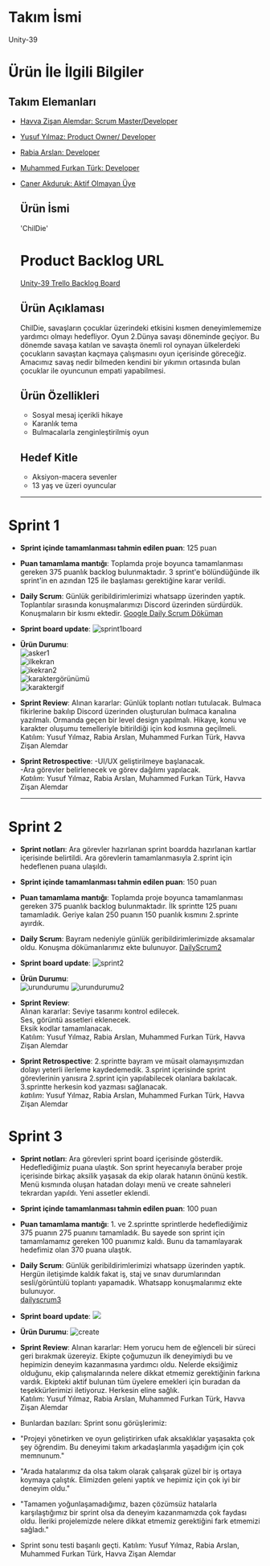 # **Takım İsmi**

Unity-39

# Ürün İle İlgili Bilgiler

## Takım Elemanları
- [Havva Zişan Alemdar: Scrum Master/Developer](https://github.com/havvazisan)
- [Yusuf Yılmaz: Product Owner/ Developer](https://github.com/yu5ufyilmaz)
- [Rabia Arslan: Developer](https://github.com/feyklave)
- [Muhammed Furkan Türk: Developer](https://github.com/mfurkanturk)
- [Caner Akduruk: Aktif Olmayan Üye](https://github.com/canerakduruk)

  ## Ürün İsmi
  
  'ChilDie'

  # Product Backlog URL
  [Unity-39 Trello Backlog Board](https://trello.com/invite/b/FKLnXL2d/ATTI19b65d1241db6006bacb416f599acd581778D70D/unity-39)

  ## Ürün Açıklaması

  ChilDie, savaşların çocuklar üzerindeki etkisini kısmen deneyimlememize yardımcı olmayı hedefliyor. Oyun 2.Dünya savaşı döneminde geçiyor. Bu dönemde savaşa katılan ve savaşta önemli rol oynayan ülkelerdeki çocukların savaştan kaçmaya çalışmasını oyun içerisinde göreceğiz. Amacımız savaş nedir bilmeden kendini bir yıkımın ortasında bulan çocuklar ile oyuncunun empati yapabilmesi. 

  ## Ürün Özellikleri
  
  - Sosyal mesaj içerikli hikaye
  - Karanlık tema
  - Bulmacalarla zenginleştirilmiş oyun
  
  ## Hedef Kitle

   - Aksiyon-macera sevenler
   - 13 yaş ve üzeri oyuncular

  ---

# Sprint 1

  - **Sprint içinde tamamlanması tahmin edilen puan**: 125 puan

  -  **Puan tamamlama mantığı**: Toplamda proje boyunca tamamlanması gereken 375 puanlık backlog bulunmaktadır. 3 sprint'e bölündüğünde ilk sprint'in en azından 125 ile başlaması gerektiğine karar verildi.

  -  **Daily Scrum**: Günlük geribildirimlerimizi whatsapp üzerinden yaptık. Toplantılar sırasında konuşmalarımızı Discord üzerinden sürdürdük. Konuşmaların bir kısmı ektedir.
    [Google Daily Scrum Döküman](https://docs.google.com/document/d/1kbJguhVFqE5Gtyb0yvew65h-MpoLBR-cYYN5P8h0GVQ/edit?usp=sharing)

  -  **Sprint board update**:
  ![sprint1board](https://github.com/yu5ufyilmaz/GoogleBootcamp/blob/main/images/sprint1board.png) 

  -   **Ürün Durumu**:  
    ![asker1](https://github.com/yu5ufyilmaz/GoogleBootcamp/blob/main/images/asker.gif)  
    ![ilkekran](https://github.com/yu5ufyilmaz/GoogleBootcamp/blob/main/images/ilkekran.jpeg)  
    ![ikekran2](https://github.com/yu5ufyilmaz/GoogleBootcamp/blob/main/images/ilkekran2.jpeg)  
    ![karaktergörünümü](https://github.com/yu5ufyilmaz/GoogleBootcamp/blob/main/images/karakterg%C3%B6r%C3%BCn%C3%BCm%C3%BC.png)  
    ![karaktergif](https://github.com/yu5ufyilmaz/GoogleBootcamp/blob/main/images/karaktergif.gif)  
    

  -   **Sprint Review**:
       Alınan kararlar: Günlük toplantı notları tutulacak. Bulmaca fikirlerine bakılıp Discord üzerinden oluşturulan bulmaca kanalına yazılmalı. Ormanda geçen bir level design yapılmalı. Hikaye, konu ve karakter oluşumu temelleriyle bitirildiği için kod kısmına geçilmeli.  
      Katılım: Yusuf Yılmaz, Rabia Arslan, Muhammed Furkan Türk, Havva Zişan Alemdar

  -   **Sprint Retrospective**:
      -UI/UX geliştirilmeye başlanacak.  
      -Ara görevler belirlenecek ve görev dağılımı yapılacak.  
        *Katılım*: Yusuf Yılmaz, Rabia Arslan, Muhammed Furkan Türk, Havva Zişan Alemdar

       ---

# Sprint 2

  - **Sprint notları**:  Ara görevler hazırlanan sprint boardda hazırlanan kartlar içerisinde belirtildi. Ara görevlerin tamamlanmasıyla 2.sprint için hedeflenen puana ulaşıldı.

 - **Sprint içinde tamamlanması tahmin edilen puan**: 150 puan

 -  **Puan tamamlama mantığı**: Toplamda proje boyunca tamamlanması gereken 375 puanlık backlog bulunmaktadır. İlk sprintte 125 puanı tamamladık. Geriye kalan 250 puanın 150 puanlık kısmını 2.sprinte ayırdık.

 -  **Daily Scrum**: Bayram nedeniyle günlük geribildirimlerimizde aksamalar oldu. Konuşma dökümanlarımız ekte bulunuyor.
   [DailyScrum2](https://docs.google.com/document/d/1ldwl8DcnRtl-9D-tc1cHd8eM3UO3EjBr7qzSB7W5Qt0/edit?usp=sharing)

 - **Sprint board update**:
  ![sprint2](https://github.com/yu5ufyilmaz/GoogleBootcamp/blob/main/images/sprint2board.png)

 -   **Ürün Durumu**:    
   ![urundurumu](https://github.com/yu5ufyilmaz/GoogleBootcamp/blob/main/images/oyungelisimi.png)
   ![urundurumu2](https://github.com/yu5ufyilmaz/GoogleBootcamp/blob/main/images/oyungelisimi2.png)

-   **Sprint Review**:  
    Alınan kararlar: Seviye tasarımı kontrol edilecek.  
    Ses, görüntü assetleri eklenecek.  
    Eksik kodlar tamamlanacak.  
       Katılım: Yusuf Yılmaz, Rabia Arslan, Muhammed Furkan Türk, Havva Zişan Alemdar
    
  -   **Sprint Retrospective**: 2.sprintte bayram ve müsait olamayışımızdan dolayı yeterli ilerleme kaydedemedik. 3.sprint içerisinde sprint görevlerinin yanısıra 2.sprint için yapılabilecek olanlara bakılacak. 3.sprintte herkesin kod yazması sağlanacak.  
         *katılım*: Yusuf Yılmaz, Rabia Arslan, Muhammed Furkan Türk, Havva Zişan Alemdar

# Sprint 3

- **Sprint notları**: Ara görevleri sprint board içerisinde gösterdik. Hedeflediğimiz puana ulaştık. Son sprint heyecanıyla beraber proje içerisinde birkaç aksilik yaşasak da ekip olarak hatanın önünü kestik. Menü kısmında oluşan hatadan dolayı menü ve create sahneleri tekrardan yapıldı. Yeni assetler eklendi.

- **Sprint içinde tamamlanması tahmin edilen puan**: 100 puan

- **Puan tamamlama mantığı**: 1. ve 2.sprintte sprintlerde hedeflediğimiz 375 puanın 275 puanını tamamladık. Bu sayede son sprint için tamamlamamız gereken 100 puanımız kaldı. Bunu da tamamlayarak hedefimiz olan 370 puana ulaştık.
   
- **Daily Scrum**: Günlük geribildirimlerimizi whatsapp üzerinden yaptık. Hergün iletişimde kaldık fakat iş, staj ve sınav durumlarından sesli/görüntülü toplantı yapamadık. Whatsapp konuşmalarımız ekte bulunuyor.  
  [dailyscrum3](https://docs.google.com/document/d/1U9Q8_lM-E9w5vQieq1FFl_szp65XIcjPcEjz-91HGBw/edit?usp=sharing)
- **Sprint board update**:
    ![](https://github.com/yu5ufyilmaz/GoogleBootcamp/blob/main2/images/sprint3board.png)

- **Ürün Durumu**:
  ![create](https://github.com/yu5ufyilmaz/GoogleBootcamp/blob/main2/images/BootcampCredits.jpg)

-   **Sprint Review**:  Alınan kararlar: Hem yorucu hem de eğlenceli bir süreci geri bırakmak üzereyiz. Ekipte çoğumuzun ilk deneyimiydi bu ve hepimizin deneyim kazanmasına yardımcı oldu. Nelerde eksiğimiz olduğunu, ekip çalışmalarında nelere dikkat etmemiz gerektiğinin farkına vardık. Ekipteki aktif bulunan tüm üyelere emekleri için buradan da teşekkürlerimizi iletiyoruz. Herkesin eline sağlık.  
Katılım: Yusuf Yılmaz, Rabia Arslan, Muhammed Furkan Türk, Havva Zişan Alemdar  

-  Bunlardan bazıları: Sprint sonu görüşlerimiz:
  
  -   "Projeyi yönetirken ve oyun geliştirirken ufak aksaklıklar yaşasakta çok şey öğrendim. Bu deneyimi takım arkadaşlarımla yaşadığım için çok memnunum."
  -   "Arada hatalarımız da olsa takım olarak çalışarak güzel bir iş ortaya koymaya çalıştık. Elimizden geleni yaptık ve hepimiz için çok iyi bir deneyim oldu."
  -   "Tamamen yoğunlaşamadığımız, bazen çözümsüz hatalarla karşılaştığımız bir sprint olsa da deneyim kazanmamızda çok faydası oldu. İleriki projelemizde nelere dikkat etmemiz gerektiğini fark etmemizi sağladı."
  -   Sprint sonu testi başarılı geçti.
 Katılım: Yusuf Yılmaz, Rabia Arslan, Muhammed Furkan Türk, Havva Zişan Alemdar





      

  

  

      
  
  
